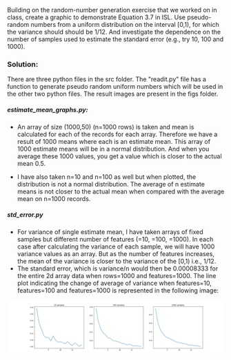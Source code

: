 Building on the random-number generation exercise that we worked on in class, 
create a graphic to demonstrate Equation 3.7 in ISL.
Use pseudo-random numbers from a uniform distribution on the interval [0,1),
for which the variance should should be 1/12.
And investigate the dependence on the number of samples used to estimate 
the standard error (e.g., try 10, 100 and 1000).


### Solution:

There are three python files in the src folder. The "readit.py" file has a function to generate pseudo random uniform numbers which will be used in the other two python files. The result images are present in the figs folder.

##### estimate_mean_graphs.py:

- An array of size (1000,50) (n=1000 rows) is taken and mean is calculated for each of the records for each array. Therefore we have a result of 1000 means where each is an estimate mean. This array of 1000 estimate means will be in a normal distribution. And when you average these 1000 values, you get a value which is closer to the actual mean 0.5.

- I have also taken n=10 and n=100 as well but when plotted, the distribution is not a normal distribution. The average of n estimate means is not closer to the actual mean when compared with the average mean on n=1000 records.


##### std_error.py

- For variance of single estimate mean, I have taken arrays of fixed samples but different number of features (=10, =100, =1000). In each case after calculating the variance of each sample, we will have 1000 variance values as an array. But as the number of features increases, the mean of the variance is closer to the variance of the [0,1) i.e., 1/12.
- The standard error, which is variance/n would then be 0.00008333 for the entire 2d array data when rows=1000 and features=1000. The line plot indicating the change of average of variance when features=10, features=100 and features=1000 is represented in the following image:
<img src="figs/std_err.png">


